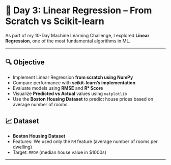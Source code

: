 # 📘 Day 3: Linear Regression – From Scratch vs Scikit-learn

As part of my 10-Day Machine Learning Challenge, I explored **Linear Regression**, one of the most fundamental algorithms in ML.

---

## 🔍 Objective

- Implement Linear Regression **from scratch using NumPy**
- Compare performance with **scikit-learn’s implementation**
- Evaluate models using **RMSE** and **R² Score**
- Visualize **Predicted vs Actual** values using `matplotlib`
- Use the **Boston Housing Dataset** to predict house prices based on average number of rooms




## 📈 Dataset

- **Boston Housing Dataset**
- Features: We used only the `RM` feature (average number of rooms per dwelling)
- Target: `MEDV` (median house value in $1000s)

---
